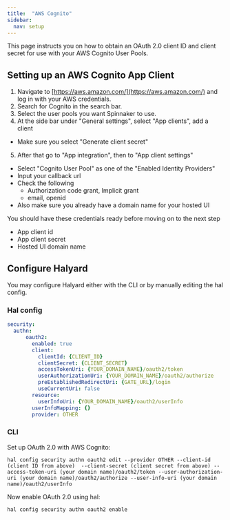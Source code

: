 ```yaml
---
title:  "AWS Cognito"
sidebar:
  nav: setup
---
```


This page instructs you on how to obtain an OAuth 2.0 client ID and client secret for
use with your AWS Cognito User Pools.

## Setting up an AWS Cognito App Client

1. Navigate to [https://aws.amazon.com/](https://aws.amazon.com/) and log in with your AWS credentials.
2. Search for Cognito in the search bar.
3. Select the user pools you want Spinnaker to use.
4. At the side bar under "General settings", select "App clients", add a client
  - Make sure you select "Generate client secret"
5. After that go to "App integration", then to "App client settings"
  - Select "Cognito User Pool" as one of the "Enabled Identity Providers"
  - Input your callback url
  - Check the following
    - Authorization code grant, Implicit grant
    - email, openid
  - Also make sure you already have a domain name for your hosted UI
  
You should have these credentials ready before moving on to the next step
- App client id
- App client secret
- Hosted UI domain name

## Configure Halyard

You may configure Halyard either with the CLI or by manually editing the hal config.

### Hal config

```yaml
security:
  authn:
      oauth2:
        enabled: true
        client:
          clientId: {CLIENT_ID}
          clientSecret: {CLIENT_SECRET}
          accessTokenUri: {YOUR_DOMAIN_NAME}/oauth2/token
          userAuthorizationUri: {YOUR_DOMAIN_NAME}/oauth2/authorize
          preEstablishedRedirectUri: {GATE_URL}/login
          useCurrentUri: false
        resource:
          userInfoUri: {YOUR_DOMAIN_NAME}/oauth2/userInfo
        userInfoMapping: {}
        provider: OTHER
```

### CLI

Set up OAuth 2.0 with AWS Cognito:

`hal config security authn oauth2 edit --provider OTHER --client-id (client ID from above)  --client-secret (client secret from above) --access-token-uri (your domain name)/oauth2/token --user-authorization-uri (your domain name)/oauth2/authorize --user-info-uri (your domain name)/oauth2/userInfo`

Now enable OAuth 2.0 using hal:

`hal config security authn oauth2 enable`
